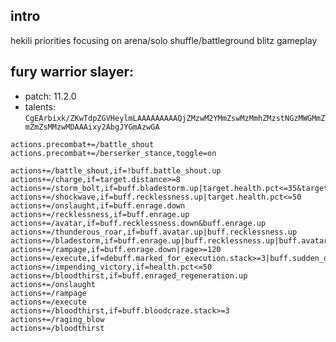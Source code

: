 ## intro

hekili priorities focusing on arena/solo shuffle/battleground blitz gameplay

## fury warrior slayer:
- patch: 11.2.0
- talents: `CgEArbixk/ZKwTdpZGVHeylmLAAAAAAAAAQjZMzwM2YMmZswMzMmhZMzstNGzMWGMmZmZmZsMMzwMDAAAixy2AbgJYGmAzwGA`

```
actions.precombat+=/battle_shout
actions.precombat+=/berserker_stance,toggle=on

actions+=/battle_shout,if=!buff.battle_shout.up  
actions+=/charge,if=target.distance>=8 
actions+=/storm_bolt,if=buff.bladestorm.up|target.health.pct<=35&target.distance>=6
actions+=/shockwave,if=buff.recklessness.up|target.health.pct<=50 
actions+=/onslaught,if=buff.enrage.down
actions+=/recklessness,if=buff.enrage.up                                  
actions+=/avatar,if=buff.recklessness.down&buff.enrage.up                  
actions+=/thunderous_roar,if=buff.avatar.up|buff.recklessness.up           
actions+=/bladestorm,if=buff.enrage.up|buff.recklessness.up|buff.avatar.up|target.health.pct<=30
actions+=/rampage,if=buff.enrage.down|rage>=120
actions+=/execute,if=debuff.marked_for_execution.stack>=3|buff.sudden_death.stack>=2  
actions+=/impending_victory,if=health.pct<=50                              
actions+=/bloodthirst,if=buff.enraged_regeneration.up
actions+=/onslaught
actions+=/rampage
actions+=/execute
actions+=/bloodthirst,if=buff.bloodcraze.stack>=3                           
actions+=/raging_blow
actions+=/bloodthirst
```


